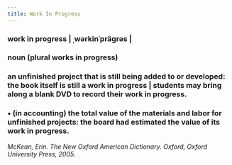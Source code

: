 ```yaml
---
title: Work In Progress
---
```


### work in progress | ˌwərkinˈpräɡrəs |
### noun (plural works in progress)
### an unfinished project that is still being added to or developed: the book itself is still a work in progress | students may bring along a blank DVD to record their work in progress.
### • (in accounting) the total value of the materials and labor for unfinished projects: the board had estimated the value of its work in progress.



*McKean, Erin. The New Oxford American Dictionary. Oxford, Oxford University Press, 2005.*